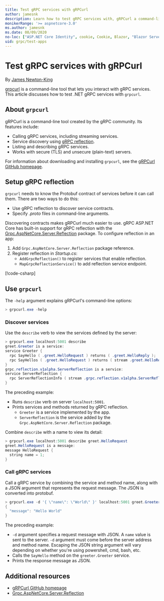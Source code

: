 ```yaml
---
title: Test gRPC services with gRPCurl
author: jamesnk
description: Learn how to test gRPC services with, gRPCurl a command-line tool for interacting with gRPC services.
monikerRange: '>= aspnetcore-3.0'
ms.author: jamesnk
ms.date: 08/09/2020
no-loc: ["ASP.NET Core Identity", cookie, Cookie, Blazor, "Blazor Server", "Blazor WebAssembly", "Identity", "Let's Encrypt", Razor, SignalR]
uid: grpc/test-apps
---
```

# Test gRPC services with gRPCurl

By [James Newton-King](https://twitter.com/jamesnk)

[grpcurl](https://github.com/fullstorydev/grpcurl) is a command-line tool that lets you interact with gRPC services. This article discusses how to test .NET gRPC services with `grpcurl`.

## About `grpcurl`

gRPCurl is a command-line tool created by the gRPC community. Its features include:

* Calling gRPC services, including streaming services.
* Service discovery using [gRPC reflection](https://github.com/grpc/grpc/blob/master/doc/server-reflection.md).
* Listing and describing gRPC services.
* Works with secure (TLS) and unsecure (plain-text) servers.

For information about downloading and installing `grpcurl`, see the [gRPCurl GitHub homepage](https://github.com/fullstorydev/grpcurl#installation).

## Setup gRPC reflection

`grpcurl` needs to know the Protobuf contract of services before it can call them. There are two ways to do this:

* Use gRPC reflection to discover service contracts.
* Specify *.proto* files in command-line arguments.

Discovering contracts makes gRPCurl much easier to use. gRPC ASP.NET Core has built-in support for gRPC reflection with the [Grpc.AspNetCore.Server.Reflection](https://www.nuget.org/packages/Grpc.AspNetCore.Server.Reflection) package. To configure reflection in an app:

1. Add `Grpc.AspNetCore.Server.Reflection` package reference.
2. Register reflection in *Startup.cs*:
    * `AddGrpcReflection()` to register services that enable reflection.
    * `MapGrpcReflectionService()` to add reflection service endpoint.

[!code-csharp[](~/grpc/test-apps/Startup.cs?name=snippet_1&highlight=4,14)]

## Use `grpcurl`

The `-help` argument explains gRPCurl's command-line options:

```powershell
> grpcurl.exe -help
```

### Discover services

Use the `describe` verb to view the services defined by the server:

```powershell
> grpcurl.exe localhost:5001 describe
greet.Greeter is a service:
service Greeter {
  rpc SayHello ( .greet.HelloRequest ) returns ( .greet.HelloReply );
  rpc SayHellos ( .greet.HelloRequest ) returns ( stream .greet.HelloReply );
}
grpc.reflection.v1alpha.ServerReflection is a service:
service ServerReflection {
  rpc ServerReflectionInfo ( stream .grpc.reflection.v1alpha.ServerReflectionRequest ) returns ( stream .grpc.reflection.v1alpha.ServerReflectionResponse );
}
```

The preceding example:

* Runs `describe` verb on server `localhost:5001`.
* Prints services and methods returned by gRPC reflection.
  * `Greeter` is a service implemented by the app.
  * `ServerReflection` is the service added by the `Grpc.AspNetCore.Server.Reflection` package.

Combine `describe` with a name to view its detail:

```powershell
> grpcurl.exe localhost:5001 describe greet.HelloRequest
greet.HelloRequest is a message:
message HelloRequest {
  string name = 1;
}
```

### Call gRPC services

Call a gRPC service by combining the service and method name, along with a JSON argument that represents the request message. The JSON is converted into protobuf.

```powershell
> grpcurl.exe -d '{ \"name\": \"World\" }' localhost:5001 greet.Greeter/SayHello
{
  "message": "Hello World"
}
```

The preceding example:

* `-d` argument specifies a request message with JSON. A `name` value is sent to the server. `-d` argument must come before the server address and method name. Escaping the JSON string argument will vary depending on whether you're using powershell, cmd, bash, etc.
* Calls the `SayHello` method on the `greeter.Greeter` service.
* Prints the response message as JSON.

## Additional resources

* [gRPCurl GitHub homepage](https://github.com/fullstorydev/grpcurl#installation)
* [Grpc.AspNetCore.Server.Reflection](https://www.nuget.org/packages/Grpc.AspNetCore.Server.Reflection)
